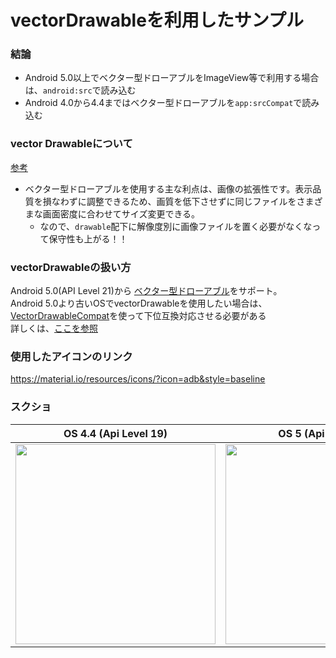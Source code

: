 # vectorDrawableを利用したサンプル

### 結論
- Android 5.0以上でベクター型ドローアブルをImageView等で利用する場合は、`android:src`で読み込む
- Android 4.0から4.4まではベクター型ドローアブルを`app:srcCompat`で読み込む

### vector Drawableについて
[参考](https://developer.android.com/guide/topics/graphics/vector-drawable-resources?hl=ja)

- ベクター型ドローアブルを使用する主な利点は、画像の拡張性です。表示品質を損なわずに調整できるため、画質を低下させずに同じファイルをさまざまな画面密度に合わせてサイズ変更できる。
  - なので、`drawable`配下に解像度別に画像ファイルを置く必要がなくなって保守性も上がる！！ 


### vectorDrawableの扱い方
Android 5.0(API Level 21)から
[ベクター型ドローアブル](https://developer.android.com/guide/topics/graphics/vector-drawable-resources?hl=ja)をサポート。<br>
Android 5.0より古いOSでvectorDrawableを使用したい場合は、[VectorDrawableCompat](https://developer.android.com/reference/androidx/vectordrawable/graphics/drawable/VectorDrawableCompat?hl=ja)を使って下位互換対応させる必要がある<br>
詳しくは、[ここを参照](https://developer.android.com/guide/topics/graphics/vector-drawable-resources?hl=ja#vector-drawables-backward-solution)

### 使用したアイコンのリンク
https://material.io/resources/icons/?icon=adb&style=baseline

### スクショ
| OS 4.4 (Api Level 19) | OS 5 (Api Level 21)
| --- | --- |
| <img src="https://user-images.githubusercontent.com/16476224/105197392-ebcd3300-5b7f-11eb-8a69-83a6d17c7f85.png" width=320> | <img src="https://user-images.githubusercontent.com/16476224/105193929-685e1280-5b7c-11eb-9b47-4641cb465d19.png" width=320> |
